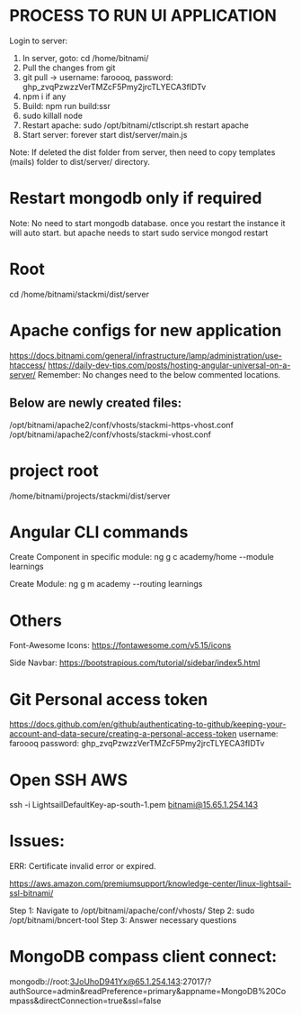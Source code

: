 # PROCESS TO RUN UI APPLICATION

Login to server:
1. In server, goto: cd /home/bitnami/
2. Pull the changes from git
3. git pull -> username: faroooq, password: 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
4. npm i if any
5. Build: npm run build:ssr
6. sudo killall node
7. Restart apache: sudo /opt/bitnami/ctlscript.sh restart apache
8. Start server: forever start dist/server/main.js

Note: If deleted the dist folder from server, then need to copy 
templates (mails) folder to dist/server/ directory.

# Restart mongodb only if required
Note: No need to start mongodb database. once you restart the instance it will auto start. but apache needs to start
sudo service mongod restart

# Root
cd /home/bitnami/stackmi/dist/server

# Apache configs for new application
https://docs.bitnami.com/general/infrastructure/lamp/administration/use-htaccess/
https://daily-dev-tips.com/posts/hosting-angular-universal-on-a-server/
Remember: No changes need to the below commented locations.
<!-- /opt/bitnami/apache2/conf/
/opt/bitnami/apache/conf/bitnami -->
Below are newly created files:
------------------------------
/opt/bitnami/apache2/conf/vhosts/stackmi-https-vhost.conf
/opt/bitnami/apache2/conf/vhosts/stackmi-vhost.conf
# project root
/home/bitnami/projects/stackmi/dist/server
# Angular CLI commands
Create Component in specific module:
ng g c academy/home --module learnings

Create Module:
ng g m academy --routing learnings

# Others
Font-Awesome Icons:
https://fontawesome.com/v5.15/icons

Side Navbar:
https://bootstrapious.com/tutorial/sidebar/index5.html

# Git Personal access token
https://docs.github.com/en/github/authenticating-to-github/keeping-your-account-and-data-secure/creating-a-personal-access-token
username: faroooq
password: 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

# Open SSH AWS
ssh -i LightsailDefaultKey-ap-south-1.pem bitnami@15.65.1.254.143

# Issues:
ERR: Certificate invalid error or expired.

https://aws.amazon.com/premiumsupport/knowledge-center/linux-lightsail-ssl-bitnami/

Step 1: Navigate to /opt/bitnami/apache/conf/vhosts/
Step 2: sudo /opt/bitnami/bncert-tool
Step 3: Answer necessary questions

# MongoDB compass client connect:
mongodb://root:3JoUhoD941Yx@65.1.254.143:27017/?authSource=admin&readPreference=primary&appname=MongoDB%20Compass&directConnection=true&ssl=false